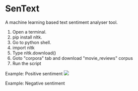 # SenText
A machine learning based text sentiment analyser tool.

<ol>
<li>Open a terminal.</li>
<li>pip install nltk.</li>
<li>Go to python shell.</li>
<li>import nltk</li>
<li>Type nltk.download()</li>
<li>Goto "corpora" tab and download "movie_reviews" corpus</li>
<li>Run the script</li>
</ol>

Example: Positive sentiment
<img src="http://i.imgur.com/DGZYz7N.png"></img>

Example: Negative sentiment
<ing src="http://i.imgur.com/jemYcMB.png"></img>
